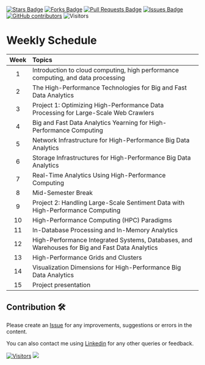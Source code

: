 <a href="https://github.com/drshahizan/HPDP/stargazers"><img src="https://img.shields.io/github/stars/drshahizan/HPDP" alt="Stars Badge"/></a>
<a href="https://github.com/drshahizan/HPDP/network/members"><img src="https://img.shields.io/github/forks/drshahizan/HPDP" alt="Forks Badge"/></a>
<a href="https://github.com/drshahizan/HPDP/pulls"><img src="https://img.shields.io/github/issues-pr/drshahizan/HPDP" alt="Pull Requests Badge"/></a>
<a href="https://github.com/drshahizan/HPDP/issues"><img src="https://img.shields.io/github/issues/drshahizan/HPDP" alt="Issues Badge"/></a>
<a href="https://github.com/drshahizan/HPDP/graphs/contributors"><img alt="GitHub contributors" src="https://img.shields.io/github/contributors/drshahizan/Python_Tutorial?color=2b9348"></a>
![Visitors](https://api.visitorbadge.io/api/visitors?path=https%3A%2F%2Fgithub.com%2Fdrshahizan%2FHPDP&labelColor=%23d9e3f0&countColor=%23697689&style=flat)

# Weekly Schedule

| **Week** | **Topics** |
|:-------:|:-----------|
| 1 | Introduction to cloud computing, high performance computing, and data processing |
| 2 | The High-Performance Technologies for Big and Fast Data Analytics |
| 3 | Project 1: Optimizing High-Performance Data Processing for Large-Scale Web Crawlers |
| 4 | Big and Fast Data Analytics Yearning for High-Performance Computing |
| 5 | Network Infrastructure for High-Performance Big Data Analytics |
| 6 | Storage Infrastructures for High-Performance Big Data Analytics |
| 7 | Real-Time Analytics Using High-Performance Computing |
| 8 | Mid-Semester Break |
| 9 | Project 2: Handling Large-Scale Sentiment Data with High-Performance Computing |
| 10 | High-Performance Computing (HPC) Paradigms |
| 11 | In-Database Processing and In-Memory Analytics |
| 12 | High-Performance Integrated Systems, Databases, and Warehouses for Big and Fast Data Analytics |
| 13 | High-Performance Grids and Clusters |
| 14 | Visualization Dimensions for High-Performance Big Data Analytics |
| 15 | Project presentation |

## Contribution 🛠️
Please create an [Issue](https://github.com/drshahizan/HPDP/issues) for any improvements, suggestions or errors in the content.

You can also contact me using [Linkedin](https://www.linkedin.com/in/drshahizan/) for any other queries or feedback.

[![Visitors](https://api.visitorbadge.io/api/visitors?path=https%3A%2F%2Fgithub.com%2Fdrshahizan&labelColor=%23697689&countColor=%23555555&style=plastic)](https://visitorbadge.io/status?path=https%3A%2F%2Fgithub.com%2Fdrshahizan)
![](https://hit.yhype.me/github/profile?user_id=81284918)


